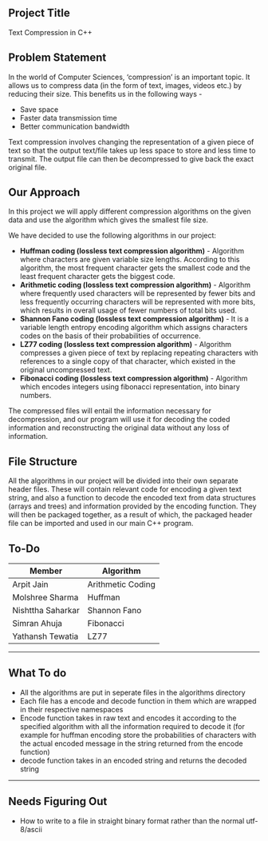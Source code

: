 ## Project Title
Text Compression in C++

## Problem Statement
In the world of Computer Sciences, ‘compression’ is an important topic. It allows us to compress data (in the form of text, images, videos etc.) by reducing their size. This benefits us in the following ways -
* Save space
* Faster data transmission time
* Better communication bandwidth

Text compression involves changing the representation of a given piece of text so that the output text/file takes up less space to store and less time to transmit. The output file can then be decompressed to give back the exact original file.

## Our Approach
In this project we will apply different compression algorithms on the given data and use the algorithm which gives the smallest file size.

We have decided to use the following algorithms in our project:
* **Huffman coding (lossless text compression algorithm)** - Algorithm where characters are given variable size lengths. According to this algorithm, the most frequent character gets the smallest code and the least frequent character gets the biggest code.
* **Arithmetic coding (lossless text compression algorithm)** - Algorithm where frequently used characters will be represented by fewer bits and less frequently occurring characters will be represented with more bits, which results in overall usage of fewer numbers of total bits used.
* **Shannon Fano coding (lossless text compression algorithm)** - It is a variable length entropy encoding algorithm which assigns characters codes on the basis of their probabilities of occurrence.
* **LZ77 coding (lossless text compression algorithm)** - Algorithm compresses a given piece of text by replacing repeating characters with references to a single copy of that character, which existed in the original uncompressed text.
* **Fibonacci coding (lossless text compression algorithm)** - Algorithm which encodes integers using fibonacci representation, into binary numbers.

The compressed files will entail the information necessary for decompression, and our program will use it for decoding the coded information and reconstructing the original data without any loss of information.

## File Structure
All the algorithms in our project will be divided into their own separate header files. These will contain relevant code for encoding a given text string, and also a function to decode the encoded text from data structures (arrays and trees) and information provided by the encoding function. They will then be packaged together, as a result of which, the packaged header file can be imported and used in our main C++ program.

## To-Do

| Member                | Algorithm         |
| --------------------- | ----------------- |
| Arpit Jain            | Arithmetic Coding |
| Molshree Sharma       | Huffman           |
| Nishttha Saharkar     | Shannon Fano      |
| Simran Ahuja          | Fibonacci         |
| Yathansh Tewatia      | LZ77              |

---

## What To do
* All the algorithms are put in seperate files in the algorithms directory 
* Each file has a encode and decode function in them which are wrapped in their respective namespaces
* Encode function takes in raw text and encodes it according to the specified algorithm with all the information required to decode it (for example for huffman encoding store the probabilities of characters with the actual encoded message in the string returned from the encode function)
* decode function takes in an encoded string and returns the decoded string

--- 

## Needs Figuring Out
* How to write to a file in straight binary format rather than the normal utf-8/ascii
